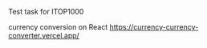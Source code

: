 Test task for ITOP1000

currency conversion on React
https://currency-currency-converter.vercel.app/
